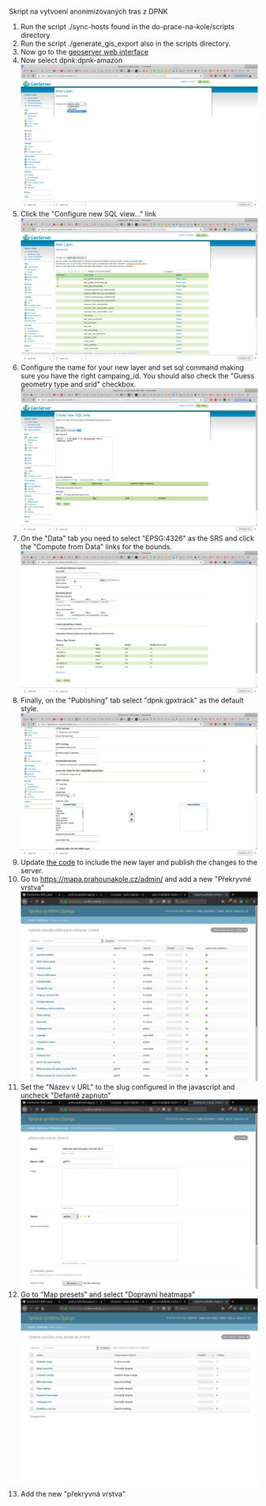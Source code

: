 
Skript na vytvoení anonimizovaných tras z DPNK

1. Run the script ./sync-hosts found in the do-prace-na-kole/scripts directory
2. Run the script ./generate_gis_export <ip-of-celery-instance> also in the scripts directory.
3. Now go to the [geoserver web interface](https://geoserver.prahounakole.cz/geoserver/web/)
4. Now select dpnk:dpnk-amazon
![](screenshots/screenshot_1.png)
5. Click the "Configure new SQL view..." link
![](screenshots/screenshot_2.png)
6. Configure the name for your new layer and set sql command making sure you have the right campaing_id. You should also check the "Guess geometry type and srid" checkbox.
![](screenshots/screenshot_3.png)
7. On the "Data" tab you need to select "EPSG:4326" as the SRS and click the "Compute from Data" links for the bounds.
![](screenshots/screenshot_4.png)
8. Finally, on the "Publishing" tab select "dpnk:gpxtrack" as the default style.
![](screenshots/screenshot_5.png)
9. Update [the code](https://github.com/auto-mat/prahounakole/blob/master/apps/cyklomapa/static/js/mapa.js) to include the new layer and publish the changes to the server.
10. Go to https://mapa.prahounakole.cz/admin/ and add a new "Překryvné vrstva"
![](screenshots/screenshot_6.png)
11. Set the "Název v URL" to the slug configured in the javascript and uncheck "Defantě zapnuto"
![](screenshots/screenshot_7.png)
12. Go to "Map presets" and select "Dopravní heatmapa"
![](screenshots/screenshot_8.png)
13. Add the new "překryvná vrstva"
